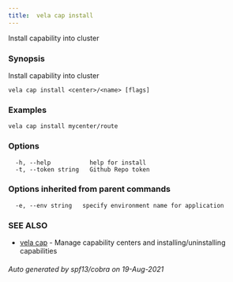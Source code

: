 ```yaml
---
title:  vela cap install
---
```


Install capability into cluster

### Synopsis

Install capability into cluster

```
vela cap install <center>/<name> [flags]
```

### Examples

```
vela cap install mycenter/route
```

### Options

```
  -h, --help           help for install
  -t, --token string   Github Repo token
```

### Options inherited from parent commands

```
  -e, --env string   specify environment name for application
```

### SEE ALSO

* [vela cap](vela_cap.md)	 - Manage capability centers and installing/uninstalling capabilities

###### Auto generated by spf13/cobra on 19-Aug-2021
